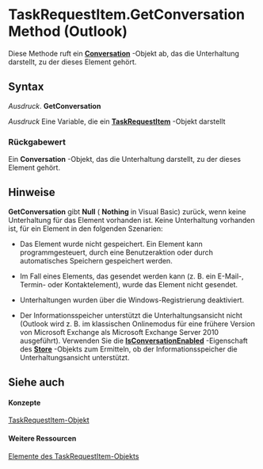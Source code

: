 
# TaskRequestItem.GetConversation Method (Outlook)

Diese Methode ruft ein  **[Conversation](2705d38a-ebc0-e5a7-208b-ffe1f5446b1b.md)** -Objekt ab, das die Unterhaltung darstellt, zu der dieses Element gehört.


## Syntax

 _Ausdruck_. **GetConversation**

 _Ausdruck_ Eine Variable, die ein **[TaskRequestItem](2908a28a-634c-e786-aa53-f3e32038b727.md)** -Objekt darstellt


### Rückgabewert

Ein  **Conversation** -Objekt, das die Unterhaltung darstellt, zu der dieses Element gehört.


## Hinweise

 **GetConversation** gibt **Null** ( **Nothing** in Visual Basic) zurück, wenn keine Unterhaltung für das Element vorhanden ist. Keine Unterhaltung vorhanden ist, für ein Element in den folgenden Szenarien:


- Das Element wurde nicht gespeichert. Ein Element kann programmgesteuert, durch eine Benutzeraktion oder durch automatisches Speichern gespeichert werden.
    
- Im Fall eines Elements, das gesendet werden kann (z. B. ein E-Mail-, Termin- oder Kontaktelement), wurde das Element nicht gesendet.
    
- Unterhaltungen wurden über die Windows-Registrierung deaktiviert.
    
- Der Informationsspeicher unterstützt die Unterhaltungsansicht nicht (Outlook wird z. B. im klassischen Onlinemodus für eine frühere Version von Microsoft Exchange als Microsoft Exchange Server 2010 ausgeführt). Verwenden Sie die  **[IsConversationEnabled](ce333881-a5f3-2115-0ae4-296d15c4bead.md)** -Eigenschaft des **[Store](1eb22fe9-8849-7476-5388-2515b48591b9.md)** -Objekts zum Ermitteln, ob der Informationsspeicher die Unterhaltungsansicht unterstützt.
    



## Siehe auch


#### Konzepte


[TaskRequestItem-Objekt](2908a28a-634c-e786-aa53-f3e32038b727.md)
#### Weitere Ressourcen


[Elemente des TaskRequestItem-Objekts](http://msdn.microsoft.com/library/d43114ee-be91-ff02-3424-525da2cf3a50%28Office.15%29.aspx)